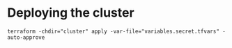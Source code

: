 # Deploying the cluster

```
terraform -chdir="cluster" apply -var-file="variables.secret.tfvars" -auto-approve
```
